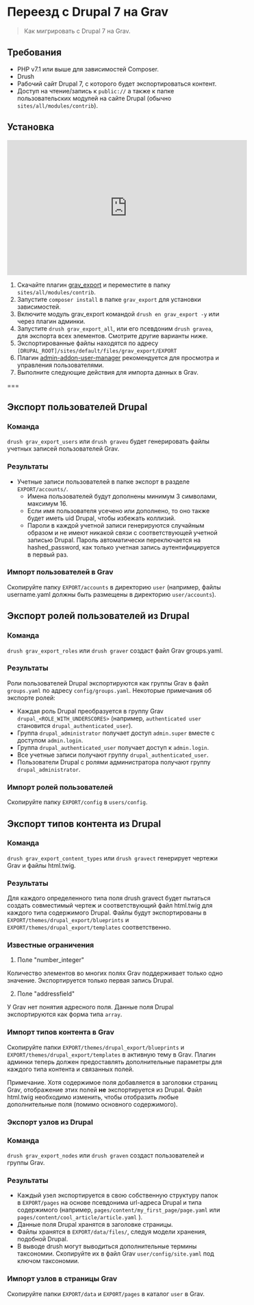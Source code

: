 # Переезд с Drupal 7 на Grav

> Как мигрировать с Drupal 7 на Grav.

## Требования

* PHP v7.1 или выше для зависимостей Composer.
* Drush
* Рабочий сайт Drupal 7, с которого будет экспортироваться контент.
* Доступ на чтение/запись к `public://` а также к папке пользовательских модулей на сайте Drupal (обычно `sites/all/modules/contrib`).

## Установка

<iframe width="560" height="315" src="https://www.youtube-nocookie.com/embed/I6UVFUqZMOU" frameborder="0" allow="accelerometer; autoplay; encrypted-media; gyroscope; picture-in-picture" allowfullscreen></iframe>

1. Скачайте плагин [grav_export](https://www.drupal.org/project/grav_export/) и переместите в папку `sites/all/modules/contrib`.
2. Запустите `composer install` в папке `grav_export` для установки зависимостей.
3. Включите модуль grav_export командой `drush en grav_export -y` или через плагин админки.
4. Запустите `drush grav_export_all`, или его псевдоним `drush gravea`, для экспорта всех элементов. Смотрите другие варианты ниже.
5. Экспортированные файлы находятся по адресу `[DRUPAL_ROOT]/sites/default/files/grav_export/EXPORT`
6. Плагин [admin-addon-user-manager](https://github.com/david-szabo97/grav-plugin-admin-addon-user-manager) рекомендуется для просмотра и управления пользователями.
7. Выполните следующие действия для импорта данных в Grav.

===

## Экспорт пользователей Drupal

### Команда

`drush grav_export_users` или `drush graveu` будет генерировать файлы учетных записей пользователей Grav.

### Результаты

* Учетные записи пользователей в папке экспорт в разделе `EXPORT/accounts/`.
  * Имена пользователей будут дополнены минимум 3 символами, максимум 16.
  * Если имя пользователя усечено или дополнено, то оно также будет иметь uid Drupal, чтобы избежать коллизий.
  * Пароли в каждой учетной записи генерируются случайным образом и не имеют никакой связи с соответствующей учетной записью Drupal. Пароль автоматически переключается на hashed_password, как только учетная запись аутентифицируется в первый раз.

### Импорт пользователей в Grav

Скопируйте папку `EXPORT/accounts` в директорию `user` (например, файлы username.yaml должны быть размещены в директорию `user/accounts`).

## Экспорт ролей пользователей из Drupal

### Команда

`drush grav_export_roles` или `drush graver` создаст файл Grav groups.yaml.

### Результаты

Роли пользователей Drupal экспортируются как группы Grav в файл `groups.yaml` по адресу `config/groups.yaml`. Некоторые примечания об экспорте ролей:

* Каждая роль Drupal преобразуется в группу Grav `drupal_<ROLE_WITH_UNDERSCORES>` (например, `authenticated user` становится `drupal_authenticated_user`).
* Группа `drupal_administrator` получает доступ `admin.super` вместе с доступом `admin.login`.
* Группа `drupal_authenticated_user` получает доступ к `admin.login`.
* Все учетные записи получают группу `drupal_authenticated_user`.
* Пользователи Drupal с ролями администратора получают группу `drupal_administrator`.

### Импорт ролей пользователей

Скопируйте папку `EXPORT/config` в `users/config`.

## Экспорт типов контента из Drupal

### Команда

`drush grav_export_content_types` или `drush gravect` генерирует чертежи Grav и файлы html.twig.

### Результаты

Для каждого определенного типа поля drush gravect будет пытаться создать совместимый чертеж и соответствующий файл html.twig для каждого типа содержимого Drupal. Файлы будут экспортированы в `EXPORT/themes/drupal_export/blueprints` и `EXPORT/themes/drupal_export/templates` соответственно.

### Известные ограничения

1. Поле "number_integer"

Количество элементов во многих полях Grav поддерживает только одно значение. Экспортируется только первая запись Drupal.

2. Поле "addressfield"

У Grav нет понятия адресного поля. Данные поля Drupal экспортируются как форма типа `array`.

### Импорт типов контента в Grav

Скопируйте папки `EXPORT/themes/drupal_export/blueprints` и `EXPORT/themes/drupal_export/templates` в активную тему в Grav. Плагин админки теперь должен предоставлять дополнительные параметры для каждого типа контента и связанных полей.

Примечание. Хотя содержимое поля добавляется в заголовки страниц Grav, отображение этих полей **не** экспортируется из Drupal. Файл html.twig необходимо изменить, чтобы отобразить любые дополнительные поля (помимо основного содержимого).

### Экспорт узлов из Drupal

### Команда

`drush grav_export_nodes` или `drush graven` создаст пользователей и группы Grav.

### Результаты

* Каждый узел экспортируется в свою собственную структуру папок в `EXPORT/pages` на основе псевдонима url-адреса Drupal и типа содержимого (например, `pages/content/my_first_page/page.yaml` или `pages/content/cool_article/article.yaml` ).
* Данные поля Drupal хранятся в заголовке страницы.
* Файлы хранятся в `EXPORT/data/files/`, следуя модели хранения, подобной Drupal.
* В выводе drush могут выводиться дополнительные термины таксономии. Скопируйте их в файл Grav `user/config/site.yaml` под ключом таксономии.

### Импорт узлов в страницы Grav

Скопируйте папки `EXPORT/data` и `EXPORT/pages` в каталог `user` в Grav.
